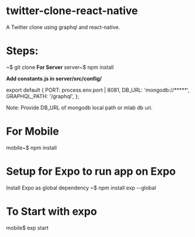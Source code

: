 # twitter-clone-react-native
A Twitter clone using graphql and react-native.
# Steps:
~$ git clone
**For Server**
server~$ npm install

**Add constants.js in server/src/config/**

export default {
    PORT: process.env.port | 8081,
    DB_URL: 'mongodb://*****',
    GRAPHQL_PATH: '/graphql',
};

Note: Provide DB_URL of mongodb local path or mlab db uri.

# For Mobile
mobile~$ npm install

# Setup for Expo to run app on Expo
Install Expo as global dependency
~$ npm install exp --global

# To Start with expo
mobile$ exp start







